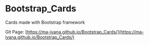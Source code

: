 # Bootstrap_Cards  
Cards made with Bootstrap framework  
  
Git Page: [https://ma-ivana.github.io/Bootstrap_Cards/](https://ma-ivana.github.io/Bootstrap_Cards/)

